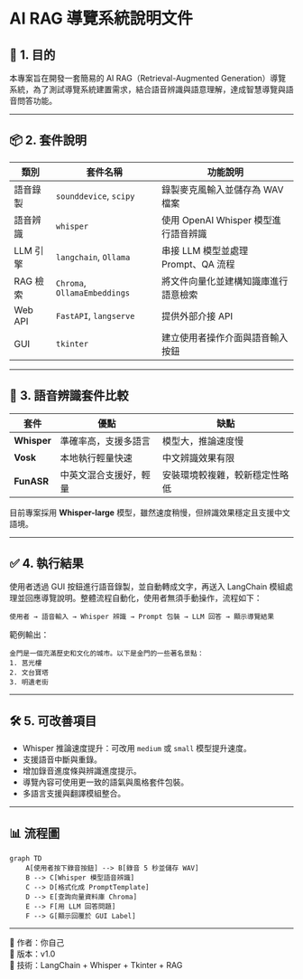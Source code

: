 
# AI RAG 導覽系統說明文件

## 🎯 1. 目的

本專案旨在開發一套簡易的 AI RAG（Retrieval-Augmented Generation）導覽系統，為了測試導覽系統建置需求，結合語音辨識與語意理解，達成智慧導覽與語音問答功能。

---

## 📦 2. 套件說明

| 類別 | 套件名稱 | 功能說明 |
|------|-----------|---------|
| 語音錄製 | `sounddevice`, `scipy` | 錄製麥克風輸入並儲存為 WAV 檔案 |
| 語音辨識 | `whisper` | 使用 OpenAI Whisper 模型進行語音辨識 |
| LLM 引擎 | `langchain`, `Ollama` | 串接 LLM 模型並處理 Prompt、QA 流程 |
| RAG 檢索 | `Chroma`, `OllamaEmbeddings` | 將文件向量化並建構知識庫進行語意檢索 |
| Web API | `FastAPI`, `langserve` | 提供外部介接 API |
| GUI | `tkinter` | 建立使用者操作介面與語音輸入按鈕 |

---

## 🎤 3. 語音辨識套件比較

| 套件 | 優點 | 缺點 |
|------|------|------|
| **Whisper** | 準確率高，支援多語言 | 模型大，推論速度慢 |
| **Vosk** | 本地執行輕量快速 | 中文辨識效果有限 |
| **FunASR** | 中英文混合支援好，輕量 | 安裝環境較複雜，較新穩定性略低 |

目前專案採用 **Whisper-large** 模型，雖然速度稍慢，但辨識效果穩定且支援中文語境。

---

## ✅ 4. 執行結果

使用者透過 GUI 按鈕進行語音錄製，並自動轉成文字，再送入 LangChain 模組處理並回應導覽說明。整體流程自動化，使用者無須手動操作，流程如下：

```
使用者 → 語音輸入 → Whisper 辨識 → Prompt 包裝 → LLM 回答 → 顯示導覽結果
```

範例輸出：

```
金門是一個充滿歷史和文化的城市。以下是金門的一些著名景點：
1. 莒光樓
2. 文台寶塔
3. 明遺老街
```

---

## 🛠️ 5. 可改善項目

- Whisper 推論速度提升：可改用 `medium` 或 `small` 模型提升速度。
- 支援語音中斷與重錄。
- 增加錄音進度條與辨識進度提示。
- 導覽內容可使用更一致的語氣與風格套件包裝。
- 多語言支援與翻譯模組整合。

---

## 📊 流程圖

```mermaid
graph TD
    A[使用者按下錄音按鈕] --> B[錄音 5 秒並儲存 WAV]
    B --> C[Whisper 模型語音辨識]
    C --> D[格式化成 PromptTemplate]
    D --> E[查詢向量資料庫 Chroma]
    E --> F[用 LLM 回答問題]
    F --> G[顯示回覆於 GUI Label]
```

---

📁 作者：你自己  
📅 版本：v1.0  
🧠 技術：LangChain + Whisper + Tkinter + RAG  
